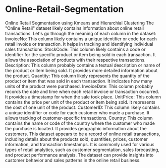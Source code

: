 # Online-Retail-Segmentation
Online Retail Segmentation using Kmeans and Hierarchial Clustering
The "Online Retail" dataset likely contains information about online retail transactions. Let's go through the meaning of each column in the dataset:
InvoiceNo: This column likely contains a unique identifier or code for each retail invoice or transaction. It helps in tracking and identifying individual sales transactions.
StockCode: This column likely contains a code or identifier for the specific product or item being sold in each transaction. It allows the association of products with their respective transactions.
Description: This column probably contains a textual description or name of the product or item being sold. It provides more detailed information about the product.
Quantity: This column likely represents the quantity of the product or item that was sold in each transaction. It indicates how many units of the product were purchased.
InvoiceDate: This column probably records the date and time when each retail invoice or transaction occurred. It provides a timestamp for when the sale took place.
UnitPrice: This column contains the price per unit of the product or item being sold. It represents the cost of one unit of the product.
CustomerID: This column likely contains a unique identifier or code for each customer who made a purchase. It allows tracking of customer-specific transactions.
Country: This column contains the name or code of the country where the customer who made the purchase is located. It provides geographic information about the customers.
This dataset appears to be a record of online retail transactions, including details about the products sold, quantities, prices, customer information, and transaction timestamps. It is commonly used for various types of retail analytics, such as customer segmentation, sales forecasting, and product performance analysis. The dataset can provide insights into customer behavior and sales patterns in the online retail business.

